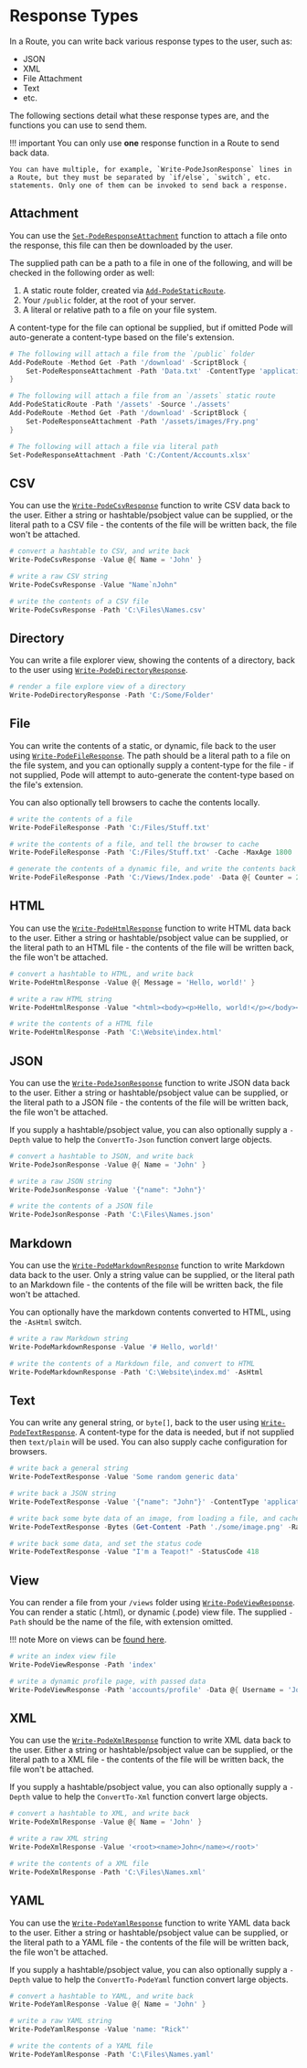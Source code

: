 # Response Types

In a Route, you can write back various response types to the user, such as:

* JSON
* XML
* File Attachment
* Text
* etc.

The following sections detail what these response types are, and the functions you can use to send them.

!!! important
    You can only use **one** response function in a Route to send back data.

    You can have multiple, for example, `Write-PodeJsonResponse` lines in a Route, but they must be separated by `if/else`, `switch`, etc. statements. Only one of them can be invoked to send back a response.

## Attachment

You can use the [`Set-PodeResponseAttachment`](../../../../Functions/Responses/Set-PodeResponseAttachment) function to attach a file onto the response, this file can then be downloaded by the user.

The supplied path can be a path to a file in one of the following, and will be checked in the following order as well:

1. A static route folder, created via [`Add-PodeStaticRoute`](../../../../Functions/Routes/Add-PodeStaticRoute).
2. Your `/public` folder, at the root of your server.
3. A literal or relative path to a file on your file system.

A content-type for the file can optional be supplied, but if omitted Pode will auto-generate a content-type based on the file's extension.

```powershell
# The following will attach a file from the `/public` folder
Add-PodeRoute -Method Get -Path '/download' -ScriptBlock {
    Set-PodeResponseAttachment -Path 'Data.txt' -ContentType 'application/json'
}

# The following will attach a file from an `/assets` static route
Add-PodeStaticRoute -Path '/assets' -Source './assets'
Add-PodeRoute -Method Get -Path '/download' -ScriptBlock {
    Set-PodeResponseAttachment -Path '/assets/images/Fry.png'
}

# The following will attach a file via literal path
Set-PodeResponseAttachment -Path 'C:/Content/Accounts.xlsx'
```

## CSV

You can use the [`Write-PodeCsvResponse`](../../../../Functions/Responses/Write-PodeCsvResponse) function to write CSV data back to the user. Either a string or hashtable/psobject value can be supplied, or the literal path to a CSV file - the contents of the file will be written back, the file won't be attached.

```powershell
# convert a hashtable to CSV, and write back
Write-PodeCsvResponse -Value @{ Name = 'John' }

# write a raw CSV string
Write-PodeCsvResponse -Value "Name`nJohn"

# write the contents of a CSV file
Write-PodeCsvResponse -Path 'C:\Files\Names.csv'
```

## Directory

You can write a file explorer view, showing the contents of a directory, back to the user using [`Write-PodeDirectoryResponse`](../../../../Functions/Responses/Write-PodeDirectoryResponse).

```powershell
# render a file explore view of a directory
Write-PodeDirectoryResponse -Path 'C:/Some/Folder'
```

## File

You can write the contents of a static, or dynamic, file back to the user using [`Write-PodeFileResponse`](../../../../Functions/Responses/Write-PodeFileResponse). The path should be a literal path to a file on the file system, and you can optionally supply a content-type for the file - if not supplied, Pode will attempt to auto-generate the content-type based on the file's extension.

You can also optionally tell browsers to cache the contents locally.

```powershell
# write the contents of a file
Write-PodeFileResponse -Path 'C:/Files/Stuff.txt'

# write the contents of a file, and tell the browser to cache
Write-PodeFileResponse -Path 'C:/Files/Stuff.txt' -Cache -MaxAge 1800

# generate the contents of a dynamic file, and write the contents back
Write-PodeFileResponse -Path 'C:/Views/Index.pode' -Data @{ Counter = 2 }
```

## HTML

You can use the [`Write-PodeHtmlResponse`](../../../../Functions/Responses/Write-PodeHtmlResponse) function to write HTML data back to the user. Either a string or hashtable/psobject value can be supplied, or the literal path to an HTML file - the contents of the file will be written back, the file won't be attached.

```powershell
# convert a hashtable to HTML, and write back
Write-PodeHtmlResponse -Value @{ Message = 'Hello, world!' }

# write a raw HTML string
Write-PodeHtmlResponse -Value "<html><body><p>Hello, world!</p></body></html>"

# write the contents of a HTML file
Write-PodeHtmlResponse -Path 'C:\Website\index.html'
```

## JSON

You can use the [`Write-PodeJsonResponse`](../../../../Functions/Responses/Write-PodeJsonResponse) function to write JSON data back to the user. Either a string or hashtable/psobject value can be supplied, or the literal path to a JSON file - the contents of the file will be written back, the file won't be attached.

If you supply a hashtable/psobject value, you can also optionally supply a `-Depth` value to help the `ConvertTo-Json` function convert large objects.

```powershell
# convert a hashtable to JSON, and write back
Write-PodeJsonResponse -Value @{ Name = 'John' }

# write a raw JSON string
Write-PodeJsonResponse -Value '{"name": "John"}'

# write the contents of a JSON file
Write-PodeJsonResponse -Path 'C:\Files\Names.json'
```

## Markdown

You can use the [`Write-PodeMarkdownResponse`](../../../../Functions/Responses/Write-PodeMarkdownResponse) function to write Markdown data back to the user. Only a string value can be supplied, or the literal path to an Markdown file - the contents of the file will be written back, the file won't be attached.

You can optionally have the markdown contents converted to HTML, using the `-AsHtml` switch.

```powershell
# write a raw Markdown string
Write-PodeMarkdownResponse -Value '# Hello, world!'

# write the contents of a Markdown file, and convert to HTML
Write-PodeMarkdownResponse -Path 'C:\Website\index.md' -AsHtml
```

## Text

You can write any general string, or `byte[]`, back to the user using [`Write-PodeTextResponse`](../../../../Functions/Responses/Write-PodeTextResponse). A content-type for the data is needed, but if not supplied then `text/plain` will be used. You can also supply cache configuration for browsers.

```powershell
# write back a general string
Write-PodeTextResponse -Value 'Some random generic data'

# write back a JSON string
Write-PodeTextResponse -Value '{"name": "John"}' -ContentType 'application/json'

# write back some byte data of an image, from loading a file, and cache on the browser
Write-PodeTextResponse -Bytes (Get-Content -Path './some/image.png' -Raw -AsByteStream) -Cache -MaxAge 1800

# write back some data, and set the status code
Write-PodeTextResponse -Value "I'm a Teapot!" -StatusCode 418
```

## View

You can render a file from your `/views` folder using [`Write-PodeViewResponse`](../../../../Functions/Responses/Write-PodeViewResponse). You can render a static (.html), or dynamic (.pode) view file. The supplied `-Path` should be the name of the file, with extension omitted.

!!! note
    More on views can be [found here](../../../Views/Pode).

```powershell
# write an index view file
Write-PodeViewResponse -Path 'index'

# write a dynamic profile page, with passed data
Write-PodeViewResponse -Path 'accounts/profile' -Data @{ Username = 'John' }
```

## XML

You can use the [`Write-PodeXmlResponse`](../../../../Functions/Responses/Write-PodeXmlResponse) function to write XML data back to the user. Either a string or hashtable/psobject value can be supplied, or the literal path to a XML file - the contents of the file will be written back, the file won't be attached.

If you supply a hashtable/psobject value, you can also optionally supply a `-Depth` value to help the `ConvertTo-Xml` function convert large objects.

```powershell
# convert a hashtable to XML, and write back
Write-PodeXmlResponse -Value @{ Name = 'John' }

# write a raw XML string
Write-PodeXmlResponse -Value '<root><name>John</name></root>'

# write the contents of a XML file
Write-PodeXmlResponse -Path 'C:\Files\Names.xml'
```

## YAML

You can use the [`Write-PodeYamlResponse`](../../../../Functions/Responses/Write-PodeYamlResponse) function to write YAML data back to the user. Either a string or hashtable/psobject value can be supplied, or the literal path to a YAML file - the contents of the file will be written back, the file won't be attached.

If you supply a hashtable/psobject value, you can also optionally supply a `-Depth` value to help the `ConvertTo-PodeYaml` function convert large objects.

```powershell
# convert a hashtable to YAML, and write back
Write-PodeYamlResponse -Value @{ Name = 'John' }

# write a raw YAML string
Write-PodeYamlResponse -Value 'name: "Rick"'

# write the contents of a YAML file
Write-PodeYamlResponse -Path 'C:\Files\Names.yaml'
```
